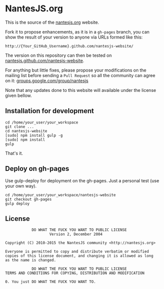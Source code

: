 # NantesJS.org

This is the source of the [nantesjs.org](http://nantesjs.org) website.

Fork it to propose enhancements, as it is in a `gh-pages` branch, you can show the result of your version to anyone via URLs formed like this:

    http://{Your_GitHub_Username}.github.com/nantesjs-website/

The version on this repository can then be tested on [nantesjs.github.com/nantesjs-website](http://nantesjs.github.com/nantesjs-website/).

For anything but little fixes, please propose your modifications on the mailing list before sending a `Pull Request` so all the community can agree on it: [groups.google.com/group/nantesjs](http://groups.google.com/group/nantesjs/)

Note that any updates done to this website will available under the license given bellow.

## Installation for development

```shell
cd /home/your_user/your_workspace
git clone ...
cd nantesjs-website
[sudo] npm install gulp -g
[sudo] npm install
gulp
```

That's it.

## Deploy on gh-pages

Use gulp-deploy for deployment on the gh-pages. Just a personal test (use your own way).

```shell
cd /home/your_user/your_workspace/nantesjs-website
git checkout gh-pages
gulp deploy
```

## License

                DO WHAT THE FUCK YOU WANT TO PUBLIC LICENSE
                        Version 2, December 2004

    Copyright (C) 2010-2015 the NantesJS community <http://nantesjs.org>

    Everyone is permitted to copy and distribute verbatim or modified
    copies of this license document, and changing it is allowed as long
    as the name is changed.

                DO WHAT THE FUCK YOU WANT TO PUBLIC LICENSE
    TERMS AND CONDITIONS FOR COPYING, DISTRIBUTION AND MODIFICATION

    0. You just DO WHAT THE FUCK YOU WANT TO.
